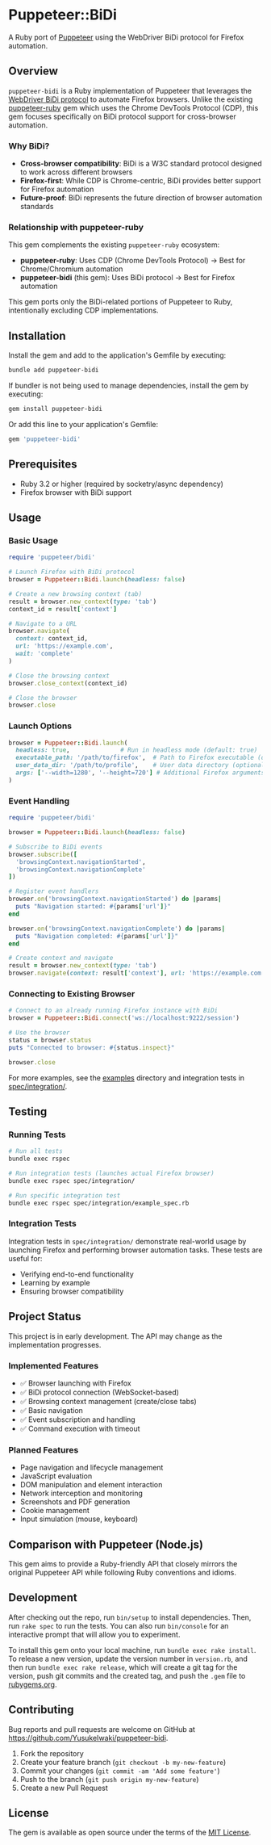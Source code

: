 # Puppeteer::BiDi

A Ruby port of [Puppeteer](https://pptr.dev/) using the WebDriver BiDi protocol for Firefox automation.

## Overview

`puppeteer-bidi` is a Ruby implementation of Puppeteer that leverages the [WebDriver BiDi protocol](https://w3c.github.io/webdriver-bidi/) to automate Firefox browsers. Unlike the existing [puppeteer-ruby](https://github.com/YusukeIwaki/puppeteer-ruby) gem which uses the Chrome DevTools Protocol (CDP), this gem focuses specifically on BiDi protocol support for cross-browser automation.

### Why BiDi?

- **Cross-browser compatibility**: BiDi is a W3C standard protocol designed to work across different browsers
- **Firefox-first**: While CDP is Chrome-centric, BiDi provides better support for Firefox automation
- **Future-proof**: BiDi represents the future direction of browser automation standards

### Relationship with puppeteer-ruby

This gem complements the existing `puppeteer-ruby` ecosystem:

- **puppeteer-ruby**: Uses CDP (Chrome DevTools Protocol) → Best for Chrome/Chromium automation
- **puppeteer-bidi** (this gem): Uses BiDi protocol → Best for Firefox automation

This gem ports only the BiDi-related portions of Puppeteer to Ruby, intentionally excluding CDP implementations.

## Installation

Install the gem and add to the application's Gemfile by executing:

```bash
bundle add puppeteer-bidi
```

If bundler is not being used to manage dependencies, install the gem by executing:

```bash
gem install puppeteer-bidi
```

Or add this line to your application's Gemfile:

```ruby
gem 'puppeteer-bidi'
```

## Prerequisites

- Ruby 3.2 or higher (required by socketry/async dependency)
- Firefox browser with BiDi support

## Usage

### Basic Usage

```ruby
require 'puppeteer/bidi'

# Launch Firefox with BiDi protocol
browser = Puppeteer::Bidi.launch(headless: false)

# Create a new browsing context (tab)
result = browser.new_context(type: 'tab')
context_id = result['context']

# Navigate to a URL
browser.navigate(
  context: context_id,
  url: 'https://example.com',
  wait: 'complete'
)

# Close the browsing context
browser.close_context(context_id)

# Close the browser
browser.close
```

### Launch Options

```ruby
browser = Puppeteer::Bidi.launch(
  headless: true,              # Run in headless mode (default: true)
  executable_path: '/path/to/firefox',  # Path to Firefox executable (optional)
  user_data_dir: '/path/to/profile',    # User data directory (optional)
  args: ['--width=1280', '--height=720'] # Additional Firefox arguments
)
```

### Event Handling

```ruby
require 'puppeteer/bidi'

browser = Puppeteer::Bidi.launch(headless: false)

# Subscribe to BiDi events
browser.subscribe([
  'browsingContext.navigationStarted',
  'browsingContext.navigationComplete'
])

# Register event handlers
browser.on('browsingContext.navigationStarted') do |params|
  puts "Navigation started: #{params['url']}"
end

browser.on('browsingContext.navigationComplete') do |params|
  puts "Navigation completed: #{params['url']}"
end

# Create context and navigate
result = browser.new_context(type: 'tab')
browser.navigate(context: result['context'], url: 'https://example.com')
```

### Connecting to Existing Browser

```ruby
# Connect to an already running Firefox instance with BiDi
browser = Puppeteer::Bidi.connect('ws://localhost:9222/session')

# Use the browser
status = browser.status
puts "Connected to browser: #{status.inspect}"

browser.close
```

For more examples, see the [examples](examples/) directory and integration tests in [spec/integration/](spec/integration/).

## Testing

### Running Tests

```bash
# Run all tests
bundle exec rspec

# Run integration tests (launches actual Firefox browser)
bundle exec rspec spec/integration/

# Run specific integration test
bundle exec rspec spec/integration/example_spec.rb
```

### Integration Tests

Integration tests in `spec/integration/` demonstrate real-world usage by launching Firefox and performing browser automation tasks. These tests are useful for:

- Verifying end-to-end functionality
- Learning by example
- Ensuring browser compatibility

## Project Status

This project is in early development. The API may change as the implementation progresses.

### Implemented Features

- ✅ Browser launching with Firefox
- ✅ BiDi protocol connection (WebSocket-based)
- ✅ Browsing context management (create/close tabs)
- ✅ Basic navigation
- ✅ Event subscription and handling
- ✅ Command execution with timeout

### Planned Features

- Page navigation and lifecycle management
- JavaScript evaluation
- DOM manipulation and element interaction
- Network interception and monitoring
- Screenshots and PDF generation
- Cookie management
- Input simulation (mouse, keyboard)

## Comparison with Puppeteer (Node.js)

This gem aims to provide a Ruby-friendly API that closely mirrors the original Puppeteer API while following Ruby conventions and idioms.

## Development

After checking out the repo, run `bin/setup` to install dependencies. Then, run `rake spec` to run the tests. You can also run `bin/console` for an interactive prompt that will allow you to experiment.

To install this gem onto your local machine, run `bundle exec rake install`. To release a new version, update the version number in `version.rb`, and then run `bundle exec rake release`, which will create a git tag for the version, push git commits and the created tag, and push the `.gem` file to [rubygems.org](https://rubygems.org).

## Contributing

Bug reports and pull requests are welcome on GitHub at https://github.com/YusukeIwaki/puppeteer-bidi.

1. Fork the repository
2. Create your feature branch (`git checkout -b my-new-feature`)
3. Commit your changes (`git commit -am 'Add some feature'`)
4. Push to the branch (`git push origin my-new-feature`)
5. Create a new Pull Request

## License

The gem is available as open source under the terms of the [MIT License](https://opensource.org/licenses/MIT).
